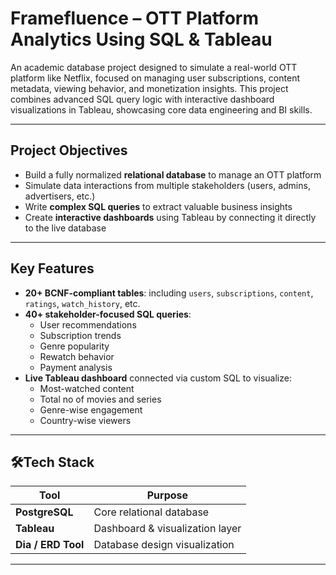 
#  Framefluence – OTT Platform Analytics Using SQL & Tableau

An academic database project designed to simulate a real-world OTT platform like Netflix, focused on managing user subscriptions, content metadata, viewing behavior, and monetization insights. This project combines advanced SQL query logic with interactive dashboard visualizations in Tableau, showcasing core data engineering and BI skills.

---

## Project Objectives

- Build a fully normalized **relational database** to manage an OTT platform
- Simulate data interactions from multiple stakeholders (users, admins, advertisers, etc.)
- Write **complex SQL queries** to extract valuable business insights
- Create **interactive dashboards** using Tableau by connecting it directly to the live database

---

## Key Features

- **20+ BCNF-compliant tables**: including `users`, `subscriptions`, `content`, `ratings`, `watch_history`, etc.
- **40+ stakeholder-focused SQL queries**:
  - User recommendations
  - Subscription trends
  - Genre popularity
  - Rewatch behavior
  - Payment analysis
- **Live Tableau dashboard** connected via custom SQL to visualize:
  - Most-watched content
  - Total no of movies and series 
  - Genre-wise engagement
  - Country-wise viewers
  

---

## 🛠Tech Stack

| Tool | Purpose |
|------|---------|
| **PostgreSQL** | Core relational database |
| **Tableau** | Dashboard & visualization layer |
| **Dia / ERD Tool** | Database design visualization |

---



